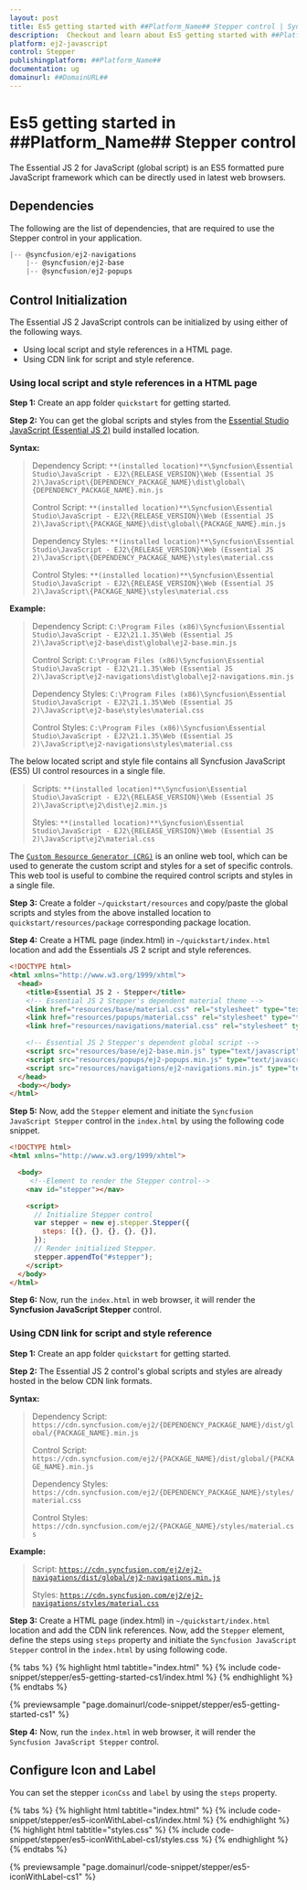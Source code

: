 ```yaml
---
layout: post
title: Es5 getting started with ##Platform_Name## Stepper control | Syncfusion
description:  Checkout and learn about Es5 getting started with ##Platform_Name## Stepper control of Syncfusion Essential JS 2 and more details.
platform: ej2-javascript
control: Stepper
publishingplatform: ##Platform_Name##
documentation: ug
domainurl: ##DomainURL##
---
```


# Es5 getting started in ##Platform_Name## Stepper control

The Essential JS 2 for JavaScript (global script) is an ES5 formatted pure JavaScript framework which can be directly used in latest web browsers.

## Dependencies

The following are the list of dependencies, that are required to use the Stepper control in your application.

```js
|-- @syncfusion/ej2-navigations
    |-- @syncfusion/ej2-base
    |-- @syncfusion/ej2-popups
```

## Control Initialization

The Essential JS 2 JavaScript controls can be initialized by using either of the following ways.

* Using local script and style references in a HTML page.
* Using CDN link for script and style reference.

### Using local script and style references in a HTML page

**Step 1:** Create an app folder `quickstart` for getting started.

**Step 2:** You can get the global scripts and styles from the [Essential Studio JavaScript (Essential JS 2)](https://www.syncfusion.com/downloads/essential-js2) build installed location.

**Syntax:**

> Dependency Script: `**(installed location)**\Syncfusion\Essential Studio\JavaScript - EJ2\{RELEASE_VERSION}\Web (Essential JS 2)\JavaScript\{DEPENDENCY_PACKAGE_NAME}\dist\global\{DEPENDENCY_PACKAGE_NAME}.min.js`
>
> Control Script: `**(installed location)**\Syncfusion\Essential Studio\JavaScript - EJ2\{RELEASE_VERSION}\Web (Essential JS 2)\JavaScript\{PACKAGE_NAME}\dist\global\{PACKAGE_NAME}.min.js`
>
> Dependency Styles: `**(installed location)**\Syncfusion\Essential Studio\JavaScript - EJ2\{RELEASE_VERSION}\Web (Essential JS 2)\JavaScript\{DEPENDENCY_PACKAGE_NAME}\styles\material.css`
>
> Control Styles: `**(installed location)**\Syncfusion\Essential Studio\JavaScript - EJ2\{RELEASE_VERSION}\Web (Essential JS 2)\JavaScript\{PACKAGE_NAME}\styles\material.css`

**Example:**

> Dependency Script: `C:\Program Files (x86)\Syncfusion\Essential Studio\JavaScript - EJ2\21.1.35\Web (Essential JS 2)\JavaScript\ej2-base\dist\global\ej2-base.min.js`
>
> Control Script: `C:\Program Files (x86)\Syncfusion\Essential Studio\JavaScript - EJ2\21.1.35\Web (Essential JS 2)\JavaScript\ej2-navigations\dist\global\ej2-navigations.min.js`
>
> Dependency Styles: `C:\Program Files (x86)\Syncfusion\Essential Studio\JavaScript - EJ2\21.1.35\Web (Essential JS 2)\JavaScript\ej2-base\styles\material.css`
>
> Control Styles: `C:\Program Files (x86)\Syncfusion\Essential Studio\JavaScript - EJ2\21.1.35\Web (Essential JS 2)\JavaScript\ej2-navigations\styles\material.css`

The below located script and style file contains all Syncfusion JavaScript (ES5) UI control resources in a single file.

> Scripts: `**(installed location)**\Syncfusion\Essential Studio\JavaScript - EJ2\{RELEASE_VERSION}\Web (Essential JS 2)\JavaScript\ej2\dist\ej2.min.js`
>
> Styles: `**(installed location)**\Syncfusion\Essential Studio\JavaScript - EJ2\{RELEASE_VERSION}\Web (Essential JS 2)\JavaScript\ej2\material.css`

The [`Custom Resource Generator (CRG)`](https://crg.syncfusion.com/) is an online web tool, which can be used to generate the custom script and styles for a set of specific controls. This web tool is useful to combine the required control scripts and styles in a single file.

**Step 3:** Create a folder `~/quickstart/resources` and copy/paste the global scripts and styles from the above installed location to `quickstart/resources/package` corresponding package location.

**Step 4:** Create a HTML page (index.html) in `~/quickstart/index.html` location and add the Essentials JS 2 script and style references.

```html
<!DOCTYPE html>
<html xmlns="http://www.w3.org/1999/xhtml">
  <head>
    <title>Essential JS 2 - Stepper</title>
    <!-- Essential JS 2 Stepper's dependent material theme -->
    <link href="resources/base/material.css" rel="stylesheet" type="text/css" />
    <link href="resources/popups/material.css" rel="stylesheet" type="text/css" />
    <link href="resources/navigations/material.css" rel="stylesheet" type="text/css" />

    <!-- Essential JS 2 Stepper's dependent global script -->
    <script src="resources/base/ej2-base.min.js" type="text/javascript"></script>
    <script src="resources/popups/ej2-popups.min.js" type="text/javascript"></script>
    <script src="resources/navigations/ej2-navigations.min.js" type="text/javascript"></script>
  </head>
  <body></body>
</html>
```

**Step 5:** Now, add the `Stepper` element and initiate the `Syncfusion JavaScript Stepper` control in the `index.html` by using the following code snippet.

```html
<!DOCTYPE html>
<html xmlns="http://www.w3.org/1999/xhtml">

  <body>
     <!--Element to render the Stepper control-->
    <nav id="stepper"></nav>

    <script>
      // Initialize Stepper control
      var stepper = new ej.stepper.Stepper({
        steps: [{}, {}, {}, {}, {}],
      });
      // Render initialized Stepper.
      stepper.appendTo("#stepper");
    </script>
  </body>
</html>
```

**Step 6:** Now, run the `index.html` in web browser, it will render the **Syncfusion JavaScript Stepper** control.

### Using CDN link for script and style reference

**Step 1:** Create an app folder `quickstart` for getting started.

**Step 2:** The Essential JS 2 control's global scripts and styles are already hosted in the below CDN link formats.

**Syntax:**

> Dependency Script: `https://cdn.syncfusion.com/ej2/{DEPENDENCY_PACKAGE_NAME}/dist/global/{PACKAGE_NAME}.min.js`
>
> Control Script: `https://cdn.syncfusion.com/ej2/{PACKAGE_NAME}/dist/global/{PACKAGE_NAME}.min.js`
>
> Dependency Styles: `https://cdn.syncfusion.com/ej2/{DEPENDENCY_PACKAGE_NAME}/styles/material.css`
>
> Control Styles: `https://cdn.syncfusion.com/ej2/{PACKAGE_NAME}/styles/material.css`

**Example:**

> Script: [`https://cdn.syncfusion.com/ej2/ej2-navigations/dist/global/ej2-navigations.min.js`](https://cdn.syncfusion.com/ej2/ej2-navigations/dist/global/ej2-navigations.min.js)
>
> Styles: [`https://cdn.syncfusion.com/ej2/ej2-navigations/styles/material.css`](https://cdn.syncfusion.com/ej2/ej2-navigations/styles/material.css)

**Step 3:** Create a HTML page (index.html) in `~/quickstart/index.html` location and add the CDN link references. Now, add the `Stepper` element, define the steps using `steps` property and initiate the `Syncfusion JavaScript Stepper` control in the `index.html` by using following code.

{% tabs %}
{% highlight html tabtitle="index.html" %}
{% include code-snippet/stepper/es5-getting-started-cs1/index.html %}
{% endhighlight %}
{% endtabs %}
        
{% previewsample "page.domainurl/code-snippet/stepper/es5-getting-started-cs1" %}

**Step 4:** Now, run the `index.html` in web browser, it will render the `Syncfusion JavaScript Stepper` control.

## Configure Icon and Label

You can set the stepper `iconCss` and `label` by using the `steps` property.

{% tabs %}
{% highlight html tabtitle="index.html" %}
{% include code-snippet/stepper/es5-iconWithLabel-cs1/index.html %}
{% endhighlight %}
{% highlight html tabtitle="styles.css" %}
{% include code-snippet/stepper/es5-iconWithLabel-cs1/styles.css %}
{% endhighlight %}
{% endtabs %}
        
{% previewsample "page.domainurl/code-snippet/stepper/es5-iconWithLabel-cs1" %}